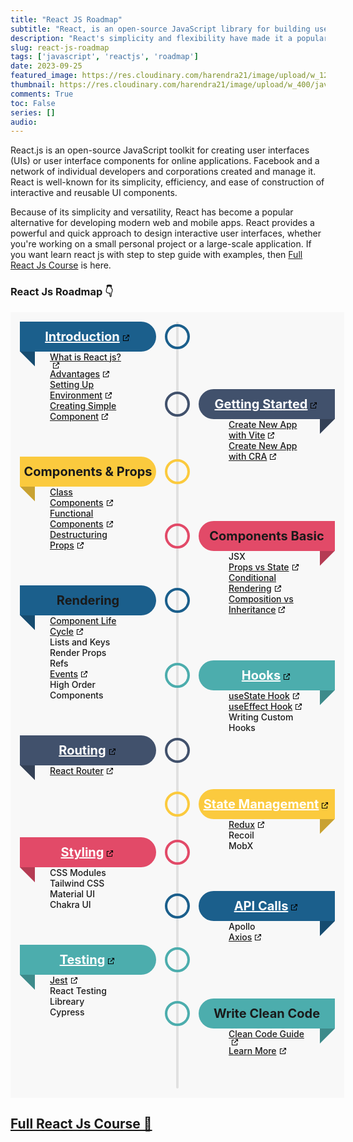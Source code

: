 ```yaml
---
title: "React JS Roadmap"
subtitle: "React, is an open-source JavaScript library for building user interfaces (UIs)"
description: "React's simplicity and flexibility have made it a popular choice for building modern web and mobile applications."
slug: react-js-roadmap
tags: ['javascript', 'reactjs', 'roadmap']
date: 2023-09-25
featured_image: https://res.cloudinary.com/harendra21/image/upload/w_1200/javascriptwithexample/React_Js_Roadmap_1_ez9abz.png
thumbnail: https://res.cloudinary.com/harendra21/image/upload/w_400/javascriptwithexample/React_Js_Roadmap_1_ez9abz.png
comments: True
toc: False
series: []
audio: 
---
```


React.js is an open-source JavaScript toolkit for creating user interfaces (UIs) or user interface components for online applications. Facebook and a network of individual developers and corporations created and manage it. React is well-known for its simplicity, efficiency, and ease of construction of interactive and reusable UI components.

Because of its simplicity and versatility, React has become a popular alternative for developing modern web and mobile apps. React provides a powerful and quick approach to design interactive user interfaces, whether you're working on a small personal project or a large-scale application. If you want learn react js with step to step guide with examples, then [Full React Js Course](https://courses.withcodeexample.com/course/react-js/) is here.

### React Js Roadmap 👇
<style>.roadmap-style-1{padding:15px;background-color:#f8f8f8;--col-gap:2rem;--row-gap:2rem;--line-w:0.25rem;display:grid;grid-template-columns:var(--line-w) 1fr;grid-auto-columns:max-content;column-gap:var(--col-gap);list-style:none;width:100%;margin-inline:auto}.roadmap-style-1::before{content:"";grid-column:1;grid-row:1/span 20;background:#e1e1e1;border-radius:calc(var(--line-w)/ 2)}.roadmap-style-1 li:not(:last-child){margin-bottom:var(--row-gap)}.roadmap-style-1 li{grid-column:2;--inlineP:1.5rem;margin-inline:var(--inlineP);grid-row:span 2;display:grid;grid-template-rows:min-content min-content min-content}.roadmap-style-1 li .title{--dateH:3rem;height:var(--dateH);margin-inline:calc(var(--inlineP) * -1);text-align:center;background-color:var(--accent-color);font-size:20px;font-weight:700;display:grid;place-content:center;position:relative;border-radius:calc(var(--dateH)/ 2) 0 0 calc(var(--dateH)/ 2)}.roadmap-style-1 li .title::before{content:"";width:var(--inlineP);aspect-ratio:1;background:var(--accent-color);background-image:linear-gradient(rgba(0,0,0,.2) 100%,transparent);position:absolute;top:100%;clip-path:polygon(0 0,100% 0,0 100%);right:0}.roadmap-style-1 li .title::after{content:"";position:absolute;width:2rem;aspect-ratio:1;background:var(--bgColor);border:.3rem solid var(--accent-color);border-radius:50%;top:50%;transform:translate(50%,-50%);right:calc(100% + var(--col-gap) + var(--line-w)/ 2)}.roadmap-style-1 li .descr{background:var(--bgColor);position:relative;padding-inline:1.5rem;padding-block-end:1.5rem;font-weight:500}.roadmap-style-1 li .descr::before{content:"";position:absolute;width:90%;height:.5rem;background:rgba(0,0,0,.5);left:50%;border-radius:50%;filter:blur(4px);transform:translate(-50%,50%);z-index:-1;bottom:.25rem}@media (min-width:40rem){.roadmap-style-1{grid-template-columns:1fr var(--line-w) 1fr}.roadmap-style-1::before{grid-column:2}.roadmap-style-1 li:nth-child(odd){grid-column:1}.roadmap-style-1 li:nth-child(2n){grid-column:3}.roadmap-style-1 li:nth-child(2){grid-row:2/4}.roadmap-style-1 li:nth-child(odd) .title::before{clip-path:polygon(0 0,100% 0,100% 100%);left:0}.roadmap-style-1 li:nth-child(odd) .title::after{transform:translate(-50%,-50%);left:calc(100% + var(--col-gap) + var(--line-w)/ 2)}.roadmap-style-1 li:nth-child(odd) .title{border-radius:0 calc(var(--dateH)/ 2) calc(var(--dateH)/ 2) 0}}.roadmap-style-1 a[target="_blank"]:after{content:url(data:image/png;base64,iVBORw0KGgoAAAANSUhEUgAAAAoAAAAKCAYAAACNMs+9AAAAQElEQVR42qXKwQkAIAxDUUdxtO6/RBQkQZvSi8I/pL4BoGw/XPkh4XigPmsUgh0626AjRsgxHTkUThsG2T/sIlzdTsp52kSS1wAAAABJRU5ErkJggg==);margin:0 3px 0 5px}.title a{color:#fff}@media (prefers-color-scheme:dark){.roadmap-style-1{background: #2f2f2f!important;}}</style>
<ul class="roadmap-style-1">
    <li style="--accent-color:#1B5F8C">
        <div class="title"><a href="https://courses.withcodeexample.com/course/react-js/introduction/" target="_blank">Introduction</a></div>
        <div class="descr">
            <div><a href="https://courses.withcodeexample.com/course/react-js/introduction/#what-is-react-js" target="_blank">What is React js?</a></div>
            <div><a href="https://courses.withcodeexample.com/course/react-js/introduction/#advantages-of-using-react" target="_blank">Advantages</a></div>
             <div><a href="https://courses.withcodeexample.com/course/react-js/introduction/#setting-up-a-development-environment-for-react" target="_blank">Setting Up Environment</a></div>
            <div><a href="https://courses.withcodeexample.com/course/react-js/introduction/#creating-a-simple-component" target="_blank">Creating Simple Component</a></div>
        </div>
    </li>
    <li style="--accent-color:#41516C">
        <div class="title"><a href="https://courses.withcodeexample.com/course/react-js/getting-started/" target="_blank">Getting Started</a></div>
        <div class="descr">
            <div><a href="https://courses.withcodeexample.com/course/react-js/getting-started/#react-with-vite" target="_blank">Create New App with Vite</a></div>
            <div><a href="https://courses.withcodeexample.com/course/react-js/getting-started/#react-with-create-react-app" target="_blank">Create New App with CRA</a></div>
        </div>
    </li>
    <li style="--accent-color:#FBCA3E">
        <div class="title">Components & Props</div>
        <div class="descr">
            <div><a href="https://courses.withcodeexample.com/course/react-js/components-and-props/#2-class-components" target="_blank">Class Components</a></div>
            <div><a href="https://courses.withcodeexample.com/course/react-js/components-and-props/#1-functional-components" target="_blank">Functional Components</a></div>
            <div><a href="https://courses.withcodeexample.com/course/react-js/components-and-props/#destructuring-props" target="_blank">Destructuring Props</a></div>
        </div>
    </li>
    <li style="--accent-color:#E24A68">
        <div class="title">Components Basic</div>
        <div class="descr">
            <div>JSX</div>
            <div><a href="https://courses.withcodeexample.com/course/react-js/components-and-props/#passing-data-through-props" target="_blank">Props vs State</a></div>
            <div><a href="https://courses.withcodeexample.com/course/react-js/conditional-rendering/" target="_blank">Conditional Rendering</a></div>
            <div><a href="https://courses.withcodeexample.com/course/react-js/component-composition/" target="_blank">Composition vs Inheritance</a></div>
        </div>
    </li>
    <li style="--accent-color:#1B5F8C">
        <div class="title">Rendering</div>
        <div class="descr">
            <div><a href="https://courses.withcodeexample.com/course/react-js/state-lifecycle/#lifecycle-methods" target="_blank">Component Life Cycle</a></div>
            <div>Lists and Keys</div>
            <div>Render Props</div>
            <div>Refs</div>
            <div><a href="https://courses.withcodeexample.com/course/react-js/event-handling/" target="_blank">Events</a></div>
            <div>High Order Components</div>
        </div>
    </li>
    <li style="--accent-color:#4CADAD">
        <div class="title"><a href="https://javascript.withcodeexample.com/blog/react-hooks-comprehensive-guide/" target="_blank">Hooks</a></div>
        <div class="descr">
            <div><a href="https://javascript.withcodeexample.com/blog/react-hooks-comprehensive-guide/#2-useeffect" target="_blank">useState Hook</a></div>
            <div><a href="https://javascript.withcodeexample.com/blog/useeffect-react-hook-with-examples/" target="_blank">useEffect Hook</a></div>
            <div>Writing Custom Hooks</div>
        </div>
    </li>
    <li style="--accent-color:#41516C">
        <div class="title"><a href="https://courses.withcodeexample.com/course/react-js/react-router/" target="_blank">Routing</a></div>
        <div class="descr">
            <div><a href="https://courses.withcodeexample.com/course/react-js/react-router/#setting-up-routes-in-a-react-app" target="_blank">React Router</a></div>
        </div>
    </li>
    <li style="--accent-color:#FBCA3E">
        <div class="title"><a href="https://courses.withcodeexample.com/course/react-js/state-management/" target="_blank">State Management</a></div>
        <div class="descr">
            <div><a href="https://courses.withcodeexample.com/course/react-js/state-management/#actions-reducers-and-the-store" target="_blank">Redux</a></div>
            <div>Recoil</div>
            <div>MobX</div>
        </div>
    </li>
    <li style="--accent-color:#E24A68">
        <div class="title"><a href="https://courses.withcodeexample.com/course/react-js/styling/" target="_blank">Styling</a></div>
        <div class="descr">
            <div>CSS Modules</div>
            <div>Tailwind CSS</div>
            <div>Material UI</div>
            <div>Chakra UI</div>
        </div>
    </li>
    <li style="--accent-color:#1B5F8C">
        <div class="title"><a href="https://courses.withcodeexample.com/course/react-js/handling-api/" target="_blank">API Calls</a></div>
        <div class="descr">
            <div>Apollo</div>
            <div><a href="https://courses.withcodeexample.com/course/react-js/handling-api/#making-api-requests-in-react" target="_blank">Axios</a></div>
        </div>
    </li>
    <li style="--accent-color:#4CADAD">
        <div class="title"><a href="https://courses.withcodeexample.com/course/react-js/testing-debugging/" target="_blank">Testing</a></div>
        <div class="descr">
            <div><a href="https://courses.withcodeexample.com/course/react-js/testing-debugging/#setting-up-jest" target="_blank">Jest</a></div>
            <div>React Testing Libreary</div>
            <div>Cypress</div>
        </div>
    </li>
    <li style="--accent-color:#4CADAD">
        <div class="title">Write Clean Code</div>
        <div class="descr">
            <div><a href="https://javascript.withcodeexample.com/blog/react-js-clean-code-best-practices/" target="_blank">Clean Code Guide</a></div>
            <div><a href="https://javascript.withcodeexample.com/tags/reactjs/" target="_blank">Learn More</a></div>
        </div>
    </li>
</ul>

## [Full React Js Course 🔗](https://courses.withcodeexample.com/course/react-js/)